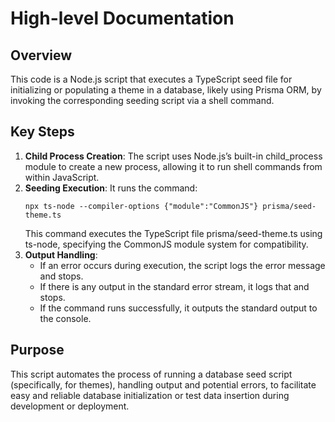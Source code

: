 # High-level Documentation

## Overview

This code is a Node.js script that executes a TypeScript seed file for initializing or populating a theme in a database, likely using Prisma ORM, by invoking the corresponding seeding script via a shell command.

## Key Steps

1. **Child Process Creation**: The script uses Node.js’s built-in child_process module to create a new process, allowing it to run shell commands from within JavaScript.
2. **Seeding Execution**: It runs the command:
   ```
   npx ts-node --compiler-options {"module":"CommonJS"} prisma/seed-theme.ts
   ```
   This command executes the TypeScript file prisma/seed-theme.ts using ts-node, specifying the CommonJS module system for compatibility.
3. **Output Handling**:
   - If an error occurs during execution, the script logs the error message and stops.
   - If there is any output in the standard error stream, it logs that and stops.
   - If the command runs successfully, it outputs the standard output to the console.

## Purpose

This script automates the process of running a database seed script (specifically, for themes), handling output and potential errors, to facilitate easy and reliable database initialization or test data insertion during development or deployment.
